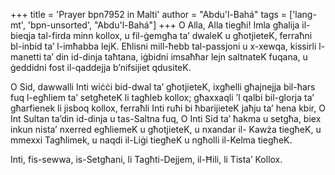 +++
title = 'Prayer bpn7952 in Malti'
author = "Abdu'l-Bahá"
tags = ['lang-mt', 'bpn-unsorted', "Abdu'l-Bahá"]
+++
O Alla, Alla tiegħi! Imla għalija il-bieqja tal-firda minn kollox, u fil-ġemgħa ta’ dwaleK u għotjieteK, ferraħni bl-inbid ta’ l-imħabba lejK. Eħlisni mill-ħebb tal-passjoni u x-xewqa, kissirli l-manetti ta’ din id-dinja taħtana, iġbidni imsaħħar lejn saltnateK fuqana, u ġeddidni fost il-qaddejja b’nifsijiet qdusiteK.

O Sid, dawwalli Inti wiċċi bid-dwal ta’ għotjieteK,  ixgħelli għajnejja bil-ħars fuq l-egħliem ta’ setgħeteK li tagħleb kollox; għaxxaqli ’l qalbi bil-glorja ta’ għarfienek li jisboq kollox, ferraħli Inti ruħi bi ħbarijieteK jaħju ta’ hena kbir, O Int Sultan ta’din id-dinja u tas-Saltna fuq, O Inti Sid ta’ ħakma u setgħa, biex inkun nista’ nxerred egħliemeK u għotjieteK, u nxandar il- Kawża tiegħeK, u mmexxi Tagħlimek, u naqdi il-Liġi tiegħeK u ngħolli il-Kelma tiegħeK.

Inti, fis-sewwa, is-Setgħani, li Tagħti-Dejjem, il-Ħili, li Tista’ Kollox.
